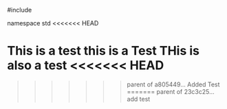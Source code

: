 #include

namespace std <iostream>
<<<<<<< HEAD

This is a test
this is a Test
THis is also a test
<<<<<<< HEAD
=======
>>>>>>> parent of a805449... Added Test
=======
>>>>>>> parent of 23c3c25... add test

